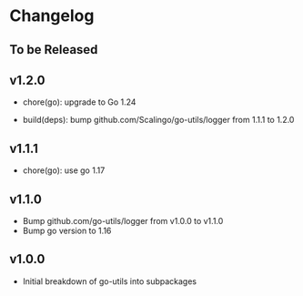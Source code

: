 # Changelog

## To be Released

## v1.2.0

* chore(go): upgrade to Go 1.24


* build(deps): bump github.com/Scalingo/go-utils/logger from 1.1.1 to 1.2.0

## v1.1.1

* chore(go): use go 1.17

## v1.1.0

* Bump github.com/go-utils/logger from v1.0.0 to v1.1.0
* Bump go version to 1.16

## v1.0.0

* Initial breakdown of go-utils into subpackages
